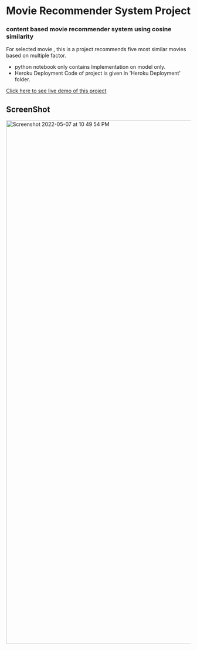 #  Movie Recommender System Project
### content based movie recommender system using cosine similarity

For selected movie , this is a project recommends five most similar movies based on multiple factor.

- python notebook only contains Implementation on model only.
- Heroku Deployment Code of project is given in 
'Heroku Deployment' folder.

[Click here to see live demo of this project](https://movie-recommender-portfolio.herokuapp.com)

## ScreenShot

<img width="1424" alt="Screenshot 2022-05-07 at 10 49 54 PM" src="https://user-images.githubusercontent.com/61978173/167264994-fcfbb41e-72a4-428d-b1f3-f4601aa44a13.png">
